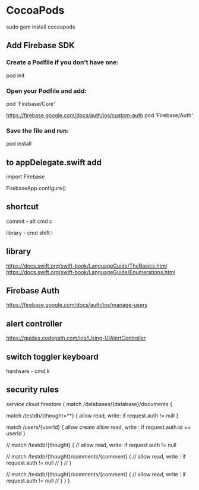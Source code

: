 # CocoaPods
sudo gem install cocoapods

## Add Firebase SDK

### Create a Podfile if you don't have one:
pod init

### Open your Podfile and add:
pod 'Firebase/Core'

https://firebase.google.com/docs/auth/ios/custom-auth
pod 'Firebase/Auth'

### Save the file and run:
pod install


## to appDelegate.swift add

import Firebase


FirebaseApp.configure()

## shortcut

commit - alt cmd c

library - cmd shift l

## library
https://docs.swift.org/swift-book/LanguageGuide/TheBasics.html
https://docs.swift.org/swift-book/LanguageGuide/Enumerations.html


## Firebase Auth
https://firebase.google.com/docs/auth/ios/manage-users

## alert controller
https://guides.codepath.com/ios/Using-UIAlertController

## switch toggler keyboard
hardware - cmd k

## security rules

service cloud.firestore {
match /databases/{database}/documents {

match /testdb/{thought=**} {
allow read, write: if request.auth != null
}

match /users/{userId} {
allow create
allow read, write : if request.auth.id == userId
}


//     match /testdb/{thought} {
//       allow read, write: if request.auth != null

//       match /testdb/{thought}/comments/{comment} {
//         allow read, write : if request.auth != null
//       }
//     }

// match /testdb/{thought}/comments/{comment} {
//   allow read, write : if request.auth != null
// }
}
}




